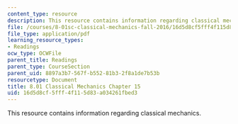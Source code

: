 ```yaml
---
content_type: resource
description: This resource contains information regarding classical mechanics.
file: /courses/8-01sc-classical-mechanics-fall-2016/16d5d8cf5fff4f115d83a034261fbed3_MIT8_01F16_chapter15.pdf
file_type: application/pdf
learning_resource_types:
- Readings
ocw_type: OCWFile
parent_title: Readings
parent_type: CourseSection
parent_uid: 8897a3b7-567f-b552-81b3-2f8a1de7b53b
resourcetype: Document
title: 8.01 Classical Mechanics Chapter 15
uid: 16d5d8cf-5fff-4f11-5d83-a034261fbed3
---
```

This resource contains information regarding classical mechanics.


